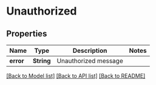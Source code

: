 # Unauthorized

## Properties

Name | Type | Description | Notes
------------ | ------------- | ------------- | -------------
**error** | **String** | Unauthorized message | 

[[Back to Model list]](../README.md#documentation-for-models) [[Back to API list]](../README.md#documentation-for-api-endpoints) [[Back to README]](../README.md)


